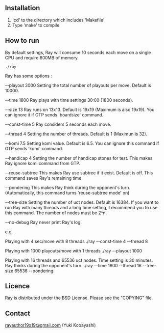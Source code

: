 Installation
------------
1. 'cd' to the directory which includes 'Makefile'
2. Type 'make' to compile

How to run
----------
By default settings, Ray will consume 10 seconds each move on a single CPU 
and require 800MB of memory. 

    ./ray

Ray has some options :

--playout 3000    Setting the total number of playouts per move. Default is 10000.

--time 1800       Ray plays with time settings 30:00 (1800 seconds).

--size 13         Ray runs on 13x13. Default is 19x19 (Maximum is also 19x19).
                  You can ignore it if GTP sends 'boardsize' command.

--const-time 5    Ray considers 5 seconds each move. 

--thread 4        Setting the number of threads. Default is 1 (Maximun is 32).

--komi 7.5        Setting komi value. Default is 6.5.
                  You can ignore this command if GTP sends 'komi' command.

--handicap 4      Setting the number of handicap stones for test.
                  This makes Ray ignore komi command from GTP.

--reuse-subtree   This makes Ray use subtree if it exist. Default is off.
                  This command saves Ray's remaining time.

--pondering       This makes Ray think during the opponent's turn.
                  (Automatically, this command turns 'reuse-subtree mode' on)

--tree-size       Setting the number of uct nodes. Default is 16384. If you 
                  want to run Ray with many threads and a long time setting,
                  I recommend you to use this command. The number of nodes
                  must be 2^n.

--no-debug        Ray never print Ray's log.


e.g.

Playing with 4 sec/move with 8 threads
   ./ray --const-time 4 --thread 8

Playing with 1000 playouts/move with 1 threads
   ./ray --playout 1000

Playing with 16 threads and 65536 uct nodes. Time setting is 30 minutes.
Ray thinks during the opponent's turn.
   ./ray --time 1800 --thread 16 --tree-size 65536 --pondering


Licence
-------
Ray is distributed under the BSD License.
Please see the "COPYING" file.

Contact
-------
rayauthor19x19@gmail.com (Yuki Kobayashi)
